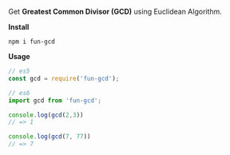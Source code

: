 Get **Greatest Common Divisor (GCD)** using Euclidean Algorithm.

**Install**

```
npm i fun-gcd
```

**Usage**

```js
// es5
const gcd = require('fun-gcd');

// es6
import gcd from 'fun-gcd';

console.log(gcd(2,3))
// => 1

console.log(gcd(7, 77))
// => 7

```